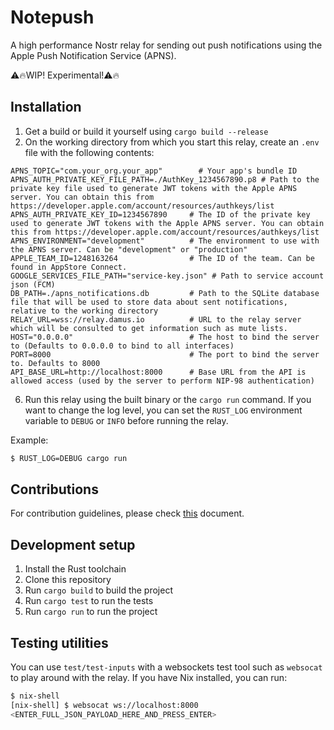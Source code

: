 Notepush
========

A high performance Nostr relay for sending out push notifications using the Apple Push Notification Service (APNS).

⚠️🔥WIP! Experimental!⚠️🔥

## Installation

1. Get a build or build it yourself using `cargo build --release`
2. On the working directory from which you start this relay, create an `.env` file with the following contents:

```env
APNS_TOPIC="com.your_org.your_app"        # Your app's bundle ID
APNS_AUTH_PRIVATE_KEY_FILE_PATH=./AuthKey_1234567890.p8	# Path to the private key file used to generate JWT tokens with the Apple APNS server. You can obtain this from https://developer.apple.com/account/resources/authkeys/list
APNS_AUTH_PRIVATE_KEY_ID=1234567890     # The ID of the private key used to generate JWT tokens with the Apple APNS server. You can obtain this from https://developer.apple.com/account/resources/authkeys/list
APNS_ENVIRONMENT="development"          # The environment to use with the APNS server. Can be "development" or "production"
APPLE_TEAM_ID=1248163264                # The ID of the team. Can be found in AppStore Connect.
GOOGLE_SERVICES_FILE_PATH="service-key.json" # Path to service account json (FCM)
DB_PATH=./apns_notifications.db         # Path to the SQLite database file that will be used to store data about sent notifications, relative to the working directory
RELAY_URL=wss://relay.damus.io          # URL to the relay server which will be consulted to get information such as mute lists.
HOST="0.0.0.0"                          # The host to bind the server to (Defaults to 0.0.0.0 to bind to all interfaces)
PORT=8000                               # The port to bind the server to. Defaults to 8000
API_BASE_URL=http://localhost:8000      # Base URL from the API is allowed access (used by the server to perform NIP-98 authentication)
```

6. Run this relay using the built binary or the `cargo run` command. If you want to change the log level, you can set the `RUST_LOG` environment variable to `DEBUG` or `INFO` before running the relay.

Example:
```sh
$ RUST_LOG=DEBUG cargo run
```

## Contributions

For contribution guidelines, please check [this](https://github.com/damus-io/damus/blob/master/docs/CONTRIBUTING.md) document.

## Development setup

1. Install the Rust toolchain
2. Clone this repository
3. Run `cargo build` to build the project
4. Run `cargo test` to run the tests
5. Run `cargo run` to run the project

## Testing utilities

You can use `test/test-inputs` with a websockets test tool such as `websocat` to play around with the relay. If you have Nix installed, you can run:

```sh
$ nix-shell
[nix-shell] $ websocat ws://localhost:8000
<ENTER_FULL_JSON_PAYLOAD_HERE_AND_PRESS_ENTER>
```
